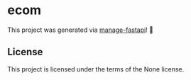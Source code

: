 # ecom

This project was generated via [manage-fastapi](https://ycd.github.io/manage-fastapi/)! :tada:

## License

This project is licensed under the terms of the None license.
